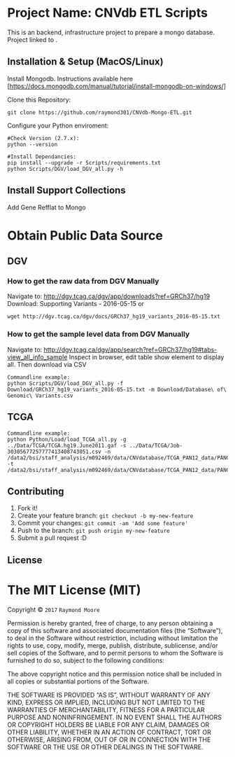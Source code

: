 # Project Name: CNVdb ETL Scripts

This is an backend, infrastructure project to prepare a mongo database. Project linked to <TDB>.

## Installation & Setup (MacOS/Linux)

Install Mongodb. Instructions available here
[https://docs.mongodb.com/manual/tutorial/install-mongodb-on-windows/]
    
Clone this Repository:

    git clone https://github.com/raymond301/CNVdb-Mongo-ETL.git

Configure your Python enviroment: 
   
    #Check Version (2.7.x):
    python --version
    
    #Install Dependancies:
    pip install --upgrade -r Scripts/requirements.txt 
	python Scripts/DGV/load_DGV_all.py -h

## Install Support Collections

Add Gene Refflat to Mongo


# Obtain Public Data Source

## DGV
### How to get the raw data from DGV Manually
Navigate to: http://dgv.tcag.ca/dgv/app/downloads?ref=GRCh37/hg19
Download: Supporting Variants - 2016-05-15
or

    wget http://dgv.tcag.ca/dgv/docs/GRCh37_hg19_variants_2016-05-15.txt
    
### How to get the sample level data from DGV Manually
Navigate to: http://dgv.tcag.ca/dgv/app/search?ref=GRCh37/hg19#tabs-view_all_info_sample
Inspect in browser, edit table show element to display all.
Then download via CSV

    Commandline example:
    python Scripts/DGV/load_DGV_all.py -f Download/GRCh37_hg19_variants_2016-05-15.txt -m Download/Database\ of\ Genomic\ Variants.csv


## TCGA

    Commandline example:
    python Python/Load/load_TCGA_all.py -g ../Data/TCGA/TCGA.hg19.June2011.gaf -s ../Data/TCGA/Job-30305677257777413408743051.csv -n /data2/bsi/staff_analysis/m092469/data/CNVdatabase/TCGA_PAN12_data/PANCAN12.Genome_Wide_SNP_6.cna.normal_whitelist -t /data2/bsi/staff_analysis/m092469/data/CNVdatabase/TCGA_PAN12_data/PANCAN12.Genome_Wide_SNP_6.cna.tumor_whitelist



## Contributing

1. Fork it!
2. Create your feature branch: `git checkout -b my-new-feature`
3. Commit your changes: `git commit -am 'Add some feature'`
4. Push to the branch: `git push origin my-new-feature`
5. Submit a pull request :D


## License

The MIT License (MIT)
=====================

Copyright © `2017` `Raymond Moore`

Permission is hereby granted, free of charge, to any person
obtaining a copy of this software and associated documentation
files (the “Software”), to deal in the Software without
restriction, including without limitation the rights to use,
copy, modify, merge, publish, distribute, sublicense, and/or sell
copies of the Software, and to permit persons to whom the
Software is furnished to do so, subject to the following
conditions:

The above copyright notice and this permission notice shall be
included in all copies or substantial portions of the Software.

THE SOFTWARE IS PROVIDED “AS IS”, WITHOUT WARRANTY OF ANY KIND,
EXPRESS OR IMPLIED, INCLUDING BUT NOT LIMITED TO THE WARRANTIES
OF MERCHANTABILITY, FITNESS FOR A PARTICULAR PURPOSE AND
NONINFRINGEMENT. IN NO EVENT SHALL THE AUTHORS OR COPYRIGHT
HOLDERS BE LIABLE FOR ANY CLAIM, DAMAGES OR OTHER LIABILITY,
WHETHER IN AN ACTION OF CONTRACT, TORT OR OTHERWISE, ARISING
FROM, OUT OF OR IN CONNECTION WITH THE SOFTWARE OR THE USE OR
OTHER DEALINGS IN THE SOFTWARE.
